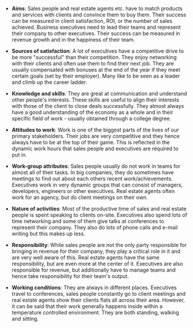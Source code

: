 * **Aims**: Sales people and real estate agents etc. have to match products and services
with clients and convince them to buy them. Their success can be measured in client satisfaction,
ROI, or the number of sales achieved. Business executives need to lead their teams and 
represent their company to other executives. Their success can be measured in revenue growth and
in the happiness of their team.


* **Sources of satisfaction**: A lot of executives have a competitive drive to be more
"successful" than their competition. They enjoy networking with their clients and often
use them to find their next job.
They are usually compensated with bonuses at the end of the year if they meet certain goals
(set by their employer). Many like to be seen as a leader and climb up the career ladder.


* **Knowledge and skills**: They are great at communication and understand other people's
interests. These skills are useful to align their interests with those of the client to
close deals successfully. They almost always have a good understanding of the economy as
a whole and in their specific field of work - usually obtained through a college degree.


* **Attitudes to work**: Work is one of the biggest parts of the lives of our primary
stakeholders. Their jobs are very competitive and they hence always have to be at the
top of their game. This is reflected in the dynamic work hours that sales people and 
executives are required to put in.
 

* **Work-group attributes**: Sales people usually do not work in teams
for almost all of their tasks. In big companies, they do sometimes have meetings to
find out about each others recent work/achievements. Executives work in very dynamic
groups that can consist of managers, developers, engineers or other executives.
Real estate agents often work for an agency, but do client meetings on their own.
 

* **Nature of activities**: 
Most of the productive time of sales and real estate people is spent speaking to clients
on-site. Executives also spend lots of time networking and some of them give talks at
conferences to represent their company. They also do lots of phone calls and e-mail
writing but this makes up less.


* **Responsibility**:
While sales people are not the only party responsible for bringing in revenue for their
company, they play a critical role in it and are very well aware of this.
Real estate agents have the same responsibility, but are even more at the center of it.
Executives are also responsible for revenue, but additionally have to manage teams and
hence take responsibility for their team's output.


* **Working conditions**: 
They are always in different places. Executives travel to conferences, sales people
constantly go to client meetings and real estate agents show their clients flats all
across their area. However, it can be said that their work generally happens inside
within a temperature controlled environment. They are both standing, walking and sitting.
